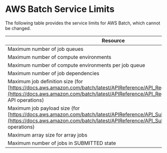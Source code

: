 # AWS Batch Service Limits<a name="service_limits"></a>

The following table provides the service limits for AWS Batch, which cannot be changed\.


| Resource | Limit | 
| --- | --- | 
| Maximum number of job queues | 20 | 
| Maximum number of compute environments | 50 | 
| Maximum number of compute environments per job queue | 3 | 
| Maximum number of job dependencies | 20 | 
| Maximum job definition size \(for [https://docs.aws.amazon.com/batch/latest/APIReference/API_RegisterJobDefinition.html](https://docs.aws.amazon.com/batch/latest/APIReference/API_RegisterJobDefinition.html) API operations\) | 24 KiB | 
| Maximum job payload size \(for [https://docs.aws.amazon.com/batch/latest/APIReference/API_SubmitJob.html](https://docs.aws.amazon.com/batch/latest/APIReference/API_SubmitJob.html) API operations\) | 30 KiB | 
| Maximum array size for array jobs | 10000 | 
| Maximum number of jobs in SUBMITTED state | 1000000 | 